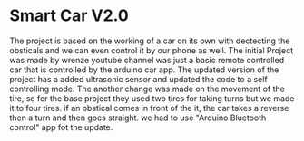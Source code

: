 # Smart Car V2.0 
The project is based on the working of a car on its own with dectecting the obsticals and we can even control it by our phone as well. The initial Project was made by wrenze youtube channel was just a basic remote controlled car that is controlled by the arduino car app. The updated version of the project has a added ultrasonic sensor and updated the code to a self controlling mode. The another change was made on the movement of the tire, so for the base project they used two tires for taking turns but we made it to four tires. if an obstical comes in front of the it, the car takes a reverse then a turn and then goes straight. we had to use "Arduino Bluetooth control" app fot the update.
